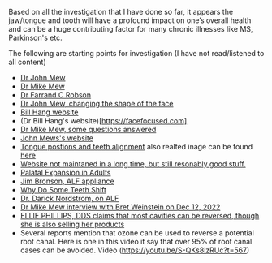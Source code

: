 Based on all the investigation that I have done so far, it appears the jaw/tongue and tooth will have a profound impact on one’s overall health and can be a huge contributing factor for many chronic illnesses like MS, Parkinson's etc.

The following are starting points for investigation (I have not read/listened to all content) 
- [Dr John Mew](https://www.youtube.com/watch?v=b_klB6n6msI)
- [Dr Mike Mew](https://www.youtube.com/watch?v=8TiR2bpiZQE)
- [Dr Farrand C Robson](FarrandCRobson/OSB-ARTICLES-Oral-System-Biology-Schwartz-Article-1.pdf)
- [Dr John Mew, changing the shape of the face](https://www.youtube.com/watch?v=Im18jVlhQXw)
- [Bill Hang website](https://www.youtube.com/watch?v=RfnCnVI8-bY)
- (Dr Bill Hang's website)[https://facefocused.com]
- [Dr Mike Mew, some questions answered](https://www.youtube.com/watch?v=U3owXWaV-I0)
- [John Mews's website](https://johnmeworthotropics.co.uk/)
- [Tongue postions and teeth alignment](https://www.youtube.com/watch?v=2ubRAZWa2Dk) also realted inage can be found [here](Others\tongueposition.png)
- [Website not maintaned in a long time, but still resonably good stuff.](https://claimingpower.com/)
- [Palatal Expansion in Adults](https://www.youtube.com/watch?v=QCNqbvOALZI)
- [Jim Bronson, ALF appliance](https://www.youtube.com/watch?v=sfiRBWpmPEY)
- [Why Do Some Teeth Shift](https://www.youtube.com/watch?v=LNi-1xEttrI)
- [Dr. Darick Nordstrom, on ALF](https://www.youtube.com/watch?v=QxnR3BurUdM)
- [Dr Mike Mew interview with Bret Weinstein on Dec 12, 2022](https://www.youtube.com/watch?v=JKWyrXda0Z0)
- [ELLIE PHILLIPS, DDS claims that most cavities can be reversed, though she is also selling her products](https://drellie.com/about-2/)
- Several reports mention that ozone can be used to reverse a potential root canal. Here is one in this video it say that over 95% of root canal cases can be avoided. Video (https://youtu.be/S-QKs8lzRUc?t=567) 

